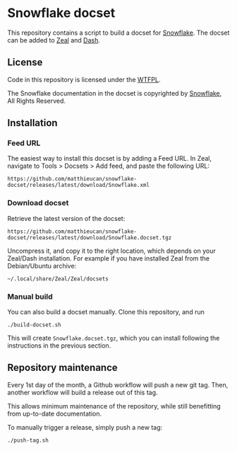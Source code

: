 # Snowflake docset

This repository contains a script to build a docset for
[Snowflake](https://www.snowflake.com). The docset can be added to
[Zeal](https://zealdocs.org/) and [Dash](https://kapeli.com/dash).

## License

Code in this repository is licensed under the [WTFPL](./LICENSE).

The Snowflake documentation in the docset is copyrighted by
[Snowflake](https://www.snowflake.com/), All Rights Reserved.

## Installation

### Feed URL

The easiest way to install this docset is by adding a Feed URL. In Zeal,
navigate to Tools > Docsets > Add feed, and paste the following URL:

```shell
https://github.com/matthieucan/snowflake-docset/releases/latest/download/Snowflake.xml
```

### Download docset

Retrieve the latest version of the docset:

```shell
https://github.com/matthieucan/snowflake-docset/releases/latest/download/Snowflake.docset.tgz
```

Uncompress it, and copy it to the right location, which depends on your
Zeal/Dash installation. For example if you have installed Zeal from the
Debian/Ubuntu archive:

```shell
~/.local/share/Zeal/Zeal/docsets
```

### Manual build

You can also build a docset manually. Clone this repository, and run

```shell
./build-docset.sh
```

This will create `Snowflake.docset.tgz`, which you can install following the
instructions in the previous section.

## Repository maintenance

Every 1st day of the month, a Github workflow will push a new git tag. Then,
another workflow will build a release out of this tag.

This allows minimum maintenance of the repository, while still benefitting from
up-to-date documentation.

To manually trigger a release, simply push a new tag:

```shell
./push-tag.sh
```
